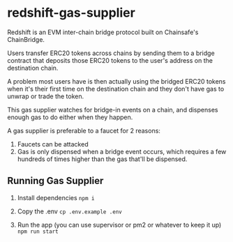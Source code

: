 # redshift-gas-supplier

Redshift is an EVM inter-chain bridge protocol built on Chainsafe's ChainBridge.


Users transfer ERC20 tokens across chains by sending them to a bridge contract that deposits those ERC20 tokens to the user's address on the destination chain.

A problem most users have is then actually using the bridged ERC20 tokens when it's their first time on the destination chain and they don't have gas to unwrap or trade the token.

This gas supplier watches for bridge-in events on a chain, and dispenses enough gas to do either when they happen.


A gas supplier is preferable to a faucet for 2 reasons:
1. Faucets can be attacked
2. Gas is only dispensed when a bridge event occurs, which requires a few hundreds of times higher than the gas that'll be dispensed.


## Running Gas Supplier

1. Install dependencies
```npm i```

2. Copy the .env
```cp .env.example .env```

3. Run the app (you can use supervisor or pm2 or whatever to keep it up)
```npm run start```
